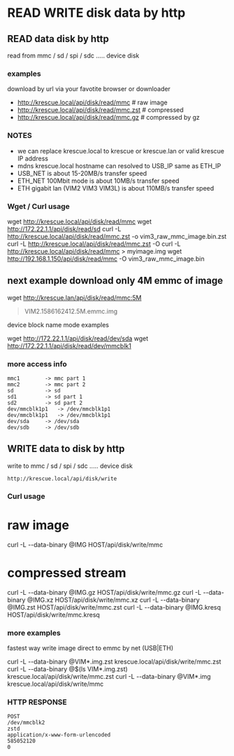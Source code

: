 # READ WRITE disk data by http

## READ data disk by http

read from mmc / sd / spi / sdc ..... device disk

### examples

download by url via your favotite browser or downloader

+ http://krescue.local/api/disk/read/mmc	# raw image
+ http://krescue.local/api/disk/read/mmc.zst	# compressed
+ http://krescue.local/api/disk/read/mmc.gz	# compressed by gz

### NOTES

+ we can replace krescue.local to krescue or krescue.lan or valid krescue IP address
+ mdns krescue.local hostname can resolved to USB_IP same as ETH_IP
+ USB_NET is about 15-20MB/s transfer speed
+ ETH_NET 100Mbit mode is  about 10MB/s transfer speed
+ ETH gigabit lan (VIM2 VIM3 VIM3L) is about 110MB/s transfer speed

### Wget / Curl usage

   wget http://krescue.local/api/disk/read/mmc
   wget http://172.22.1.1/api/disk/read/sd
   curl -L http://krescue.local/api/disk/read/mmc.zst -o vim3_raw_mmc_image.bin.zst
   curl -L http://krescue.local/api/disk/read/mmc.zst -O
   curl -L http://krescue.local/api/disk/read/mmc > myimage.img
   wget http://192.168.1.150/api/disk/read/mmc -O vim3_raw_mmc_image.bin

## next example download only 4M emmc of image

   wget http://krescue.lan/api/disk/read/mmc:5M

   > VIM2.1586162412.5M.emmc.img

device block name mode examples

   wget http://172.22.1.1/api/disk/read/dev/sda
   wget http://172.22.1.1/api/disk/read/dev/mmcblk1

### more access info

    mmc1		-> mmc part 1
    mmc2		-> mmc part 2
    sd			-> sd
    sd1			-> sd part 1
    sd2			-> sd part 2
    dev/mmcblk1p1	-> /dev/mmcblk1p1
    dev/mmcblk1p1	-> /dev/mmcblk1p1
    dev/sda		-> /dev/sda
    dev/sdb		-> /dev/sdb

## WRITE data to disk by http

write to mmc / sd / spi / sdc ..... device disk

    http://krescue.local/api/disk/write

### Curl usage

   # raw image
   curl -L --data-binary @IMG       HOST/api/disk/write/mmc

   # compressed stream
   curl -L --data-binary @IMG.gz    HOST/api/disk/write/mmc.gz
   curl -L --data-binary @IMG.xz    HOST/api/disk/write/mmc.xz
   curl -L --data-binary @IMG.zst   HOST/api/disk/write/mmc.zst
   curl -L --data-binary @IMG.kresq HOST/api/disk/write/mmc.kresq

### more examples

fastest way write image direct to emmc by net (USB|ETH)

   curl -L --data-binary @VIM*.img.zst       krescue.local/api/disk/write/mmc.zst
   curl -L --data-binary @$(ls VIM*.img.zst) krescue.local/api/disk/write/mmc.zst
   curl -L --data-binary @VIM*.img           krescue.local/api/disk/write/mmc

### HTTP RESPONSE

```
POST
/dev/mmcblk2
zstd
application/x-www-form-urlencoded
585052120
0
```

